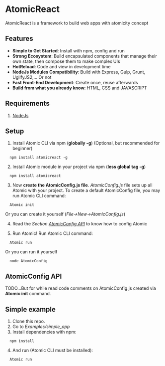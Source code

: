# AtomicReact

AtomicReact is a framework to build web apps with atomicity concept

## Features

* **Simple to Get Started**: Install with npm, config and run
* **Strong Ecosystem**: Build encapsulated components that manage their own state, then compose them to make complex UIs
* **HotReload**: Code and view in development time
* **NodeJs Modules Compatibility**: Build with Express, Gulp, Grunt, UglifyJS2,... Or not
* **Fast Front-End Development**: Create once, reuse afterwards
* **Build from what you already know**: HTML, CSS and JAVASCRIPT

## Requirements
  1. [NodeJs](https://nodejs.org)

## Setup
  1. Install Atomic CLI via npm (**globally -g**) (Optional, but recommended for beginner)
  ```
    npm install atomicreact -g
  ```
  2. Install Atomic module in your project via npm (**less global tag -g**)
  ```
    npm install atomicreact
  ```
  3. Now **create the AtomicConfig.js file**. *AtomicConfig.js* file sets up all Atomic with your project. To create a default AtomicConfig file, you may run Atomic CLI command:
  ```
    Atomic init
  ```
  Or you can create it yourself (*File->New->AtomicConfig.js*)

  4. Read the *Section [AtomicConfig API](#atomicconfig-api)* to know how to config Atomic

  5. Run Atomic! Run Atomic CLI command:
  ```
    Atomic run
  ```
  Or you can run it yourself
  ```
    node AtomicConfig
  ```

## AtomicConfig API
  TODO...But for while read code comments on AtomicConfig.js created via **Atomic init** command.

## Simple example
  1. Clone this repo.
  2. Go to *Examples/simple_app*
  3. Install dependencies with npm:
  ```
    npm install
  ```
  4. And run (Atomic CLI must be installed):
  ```
    Atomic run
  ```
